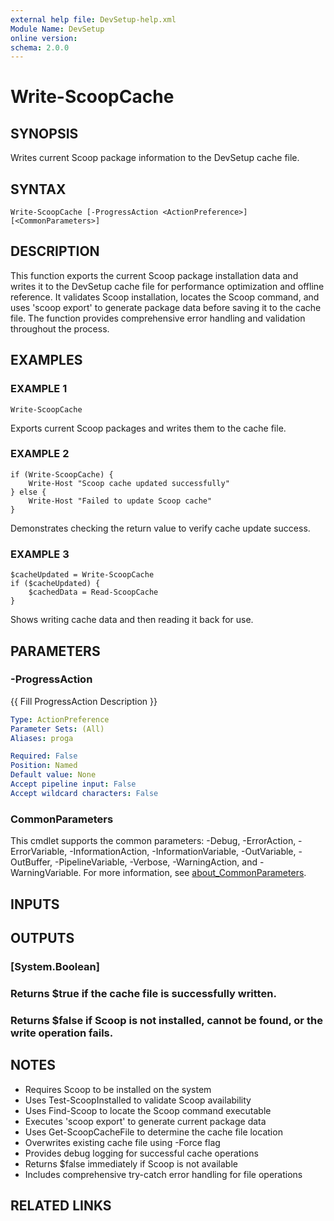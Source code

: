 ```yaml
---
external help file: DevSetup-help.xml
Module Name: DevSetup
online version:
schema: 2.0.0
---
```


# Write-ScoopCache

## SYNOPSIS
Writes current Scoop package information to the DevSetup cache file.

## SYNTAX

```
Write-ScoopCache [-ProgressAction <ActionPreference>] [<CommonParameters>]
```

## DESCRIPTION
This function exports the current Scoop package installation data and writes it to the DevSetup
cache file for performance optimization and offline reference.
It validates Scoop installation,
locates the Scoop command, and uses 'scoop export' to generate package data before saving it
to the cache file.
The function provides comprehensive error handling and validation throughout
the process.

## EXAMPLES

### EXAMPLE 1
```
Write-ScoopCache
```

Exports current Scoop packages and writes them to the cache file.

### EXAMPLE 2
```
if (Write-ScoopCache) {
    Write-Host "Scoop cache updated successfully"
} else {
    Write-Host "Failed to update Scoop cache"
}
```

Demonstrates checking the return value to verify cache update success.

### EXAMPLE 3
```
$cacheUpdated = Write-ScoopCache
if ($cacheUpdated) {
    $cachedData = Read-ScoopCache
}
```

Shows writing cache data and then reading it back for use.

## PARAMETERS

### -ProgressAction
{{ Fill ProgressAction Description }}

```yaml
Type: ActionPreference
Parameter Sets: (All)
Aliases: proga

Required: False
Position: Named
Default value: None
Accept pipeline input: False
Accept wildcard characters: False
```

### CommonParameters
This cmdlet supports the common parameters: -Debug, -ErrorAction, -ErrorVariable, -InformationAction, -InformationVariable, -OutVariable, -OutBuffer, -PipelineVariable, -Verbose, -WarningAction, and -WarningVariable. For more information, see [about_CommonParameters](http://go.microsoft.com/fwlink/?LinkID=113216).

## INPUTS

## OUTPUTS

### [System.Boolean]
### Returns $true if the cache file is successfully written.
### Returns $false if Scoop is not installed, cannot be found, or the write operation fails.
## NOTES
- Requires Scoop to be installed on the system
- Uses Test-ScoopInstalled to validate Scoop availability
- Uses Find-Scoop to locate the Scoop command executable
- Executes 'scoop export' to generate current package data
- Uses Get-ScoopCacheFile to determine the cache file location
- Overwrites existing cache file using -Force flag
- Provides debug logging for successful cache operations
- Returns $false immediately if Scoop is not available
- Includes comprehensive try-catch error handling for file operations

## RELATED LINKS
